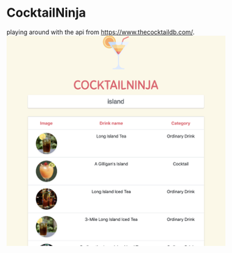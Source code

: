 # CocktailNinja
playing around with the api from https://www.thecocktaildb.com/.
![searchcocktail](searchcocktail.png)

